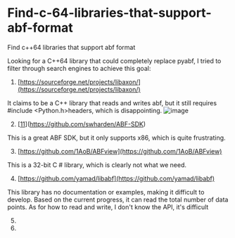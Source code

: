 # Find-c-64-libraries-that-support-abf-format
Find c++64 libraries that support abf format

Looking for a C++64 library that could completely replace pyabf, I tried to filter through search engines to achieve this goal:

1. [https://sourceforge.net/projects/libaxon/](https://sourceforge.net/projects/libaxon/)

It claims to be a C++ library that reads and writes abf, but it still requires #include <Python.h>headers, which is disappointing.
![image](https://github.com/user-attachments/assets/926292d4-d7b9-4601-9606-4aedaf9bda34)

2. [[11](https://github.com/swharden/ABF-SDK)](https://github.com/swharden/ABF-SDK)

This is a great ABF SDK, but it only supports x86, which is quite frustrating.

3. [https://github.com/1AoB/ABFview](https://github.com/1AoB/ABFview)

This is a 32-bit C # library, which is clearly not what we need.

4. [https://github.com/yamad/libabf](https://github.com/yamad/libabf)

This library has no documentation or examples, making it difficult to develop. Based on the current progress, it can read the total number of data points. As for how to read and write, I don't know the API, it's difficult

5. 

6. 
